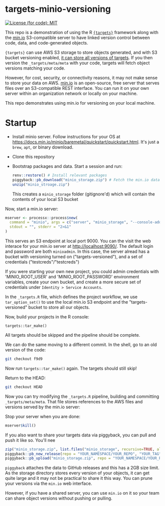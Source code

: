 
# targets-minio-versioning

[![License (for code):
MIT](https://img.shields.io/badge/License%20(for%20code)-MIT-green.svg)](https://opensource.org/licenses/MIT)

This repo is a demonstration of using the R [`{targets}`](https://books.ropensci.org/targets/)
framework along with the [min.io](https://min.io/) S3-compatible server to have
linked version control between code, data, and code-generated objects.

`{targets}` can use AWS S3 storage to store objects generated, and with S3 bucket
versioning enabled, [it can store all versions of targets](https://books.ropensci.org/targets/data.html#data-version-control).
If you then version the `_targets/meta/meta` with your code, targets will fetch
object versions matching your code.

However, for cost, security, or connectivity reasons, it may not make sense to
store your data on AWS.  [min.io](https://min.io/) is an open-source, free
server that serves files over an S3-compatible REST interface.  You can run
it on your own server within an organization network or locally on your machine.

This repo demonstrates using min.io for versioning on your local machine.

# Startup

-   Install minio server. Follow instructions for your OS at <https://docs.min.io/minio/baremetal/quickstart/quickstart.html>. It's just a `brew`, `apt`, or binary download.
-   Clone this repository
-   Bootstrap packages and data.  Start a session and run:

    ```R
    renv::restore() # Install relevant packages
    piggyback::pb_download("minio_storage.zip") # Fetch the min.io data
    unzip("minio_stroage.zip")
    ```
    This creates a `minio_storage` folder (gitignore'd) which will contain the 
    contents of your local S3 bucket

Now, start a min.io server:

```r
mserver <- processx::process$new(
  command = "minio", args = c("server", "minio_storage", "--console-address", "localhost:9090"),
  stdout = "", stderr = "2>&1"
)
```

This serves an S3 endpoint at local port 9000. You can the visit the web interace for your min.io server at <http://localhost:9090/>.  The default login
and password are both `minioadmin`.  In this case, the server alread has a bucket  with versioning turned on ("targets-versioned"), and a set of credentials ("testcreds"/"testcreds")

If you were starting your own new project, you could admin credentials with 'MINIO_ROOT_USER' and 'MINIO_ROOT_PASSWORD' environment variables, create your own bucket, and create a more secure set of credentials under `Identity > Service Accounts`.

In the `_targets.R` file, which defines the project workflow, we use `tar_option_set()` to 
use the local min.io S3 endpoint and the "targets-versioned" bucket to store all our 
objects.

Now, build your projects in the R console:

```
targets::tar_make()
```

All targets should be skipped and the pipeline should be complete.

We can do the same moving to a different commit.  In the shell, go to an old
version of the code:

```bash
git checkout f9d9
```

Now run `targets::tar_make()` again.  The targets should still skip! 


Return to the HEAD:

```bash
git checkout HEAD
```

Now you can try modifying the `_targets.R` pipeline, building and committing 
`_targets/meta/meta`.  That file stores references to the  AWS files and versions
served by the min.io server:

Stop your server when you are done:

```r
mserver$kill()
```

If you also want to share your targets data via piggyback, you can pull and push
it like so. You'll nee

```r
zip("minio_storage.zip", list.files("minio_storage", recursive=TRUE, all.files = TRUE, full.names = TRUE))
piggyback::pb_new_release(repo = "YOUR_NAMESPACE/YOUR_REPO", "YOUR_TAG") # Only need to do this once
piggyback::pb_upload("minio_storage.zip", repo = "YOUR_NAMESPACE/YOUR_REPO")
```

`piggyback` attaches the data to GitHub releases and this has a 2GB size limit. 
As the storage directory stores every version of your objects, it can get quite large and it may not
be practical to share it this way.  You can prune your versions via the `min.io` web
interface.

However, if you have a shared server, you can use `min.io` on it so your
team can share object versions without pushing or pulling.
